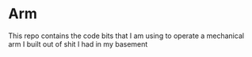 # Arm
This repo contains the code bits that I am using to operate a mechanical arm I built out of shit I had in my basement